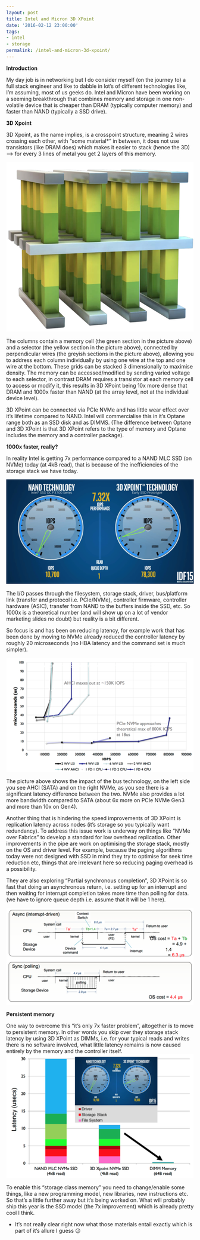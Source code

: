 ```yaml
---
layout: post
title: Intel and Micron 3D XPoint
date: '2016-02-12 23:00:00'
tags:
- intel
- storage
permalink: /intel-and-micron-3d-xpoint/
---
```


 **Introduction**

My day job is in networking but I do consider myself (on the journey to) a full stack engineer and like to dabble in lot’s of different technologies like, I’m assuming, most of us geeks do. Intel and Micron have been working on a seeming breakthrough that combines memory and storage in one non-volatile device that is cheaper than DRAM (typically computer memory) and faster than NAND (typically a SSD drive).

**3D Xpoint**

3D Xpoint, as the name implies, is a crosspoint structure, meaning 2 wires crossing each other, with “some material\*” in between, it does not use transistors (like DRAM does) which makes it easier to stack (hence the 3D) —\> for every 3 lines of metal you get 2 layers of this memory.

<img src="/assets/img/3dxpoint.png">

The columns contain a memory cell (the green section in the picture above) and a selector (the yellow section in the picture above), connected by perpendicular wires (the greyish sections in the picture above), allowing you to address each column individually by using one wire at the top and one wire at the bottom. These grids can be stacked 3 dimensionally to maximise density. The memory can be accessed/modified by sending varied voltage to each selector, in contrast DRAM requires a transistor at each memory cell to access or modify it, this results in 3D XPoint being 10x more dense that DRAM and 1000x faster than NAND (at the array level, not at the individual device level).

3D XPoint can be connected via PCIe NVMe and has little wear effect over it’s lifetime compared to NAND. Intel will commercialise this in it’s Optane range both as an SSD disk and as DIMMS. (The difference between Optane and 3D XPoint is that 3D XPoint refers to the type of memory and Optane includes the memory and a controller package).

**1000x faster, really?**

In reality Intel is getting 7x performance compared to a NAND MLC SSD (on NVMe) today (at 4kB read), that is because of the inefficiencies of the storage stack we have today.

<img src="/assets/img/speed.png">

The I/O passes through the filesystem, storage stack, driver, bus/platform link (transfer and protocol i.e. PCIe/NVMe), controller firmware, controller hardware (ASIC), transfer from NAND to the buffers inside the SSD, etc. So 1000x is a theoretical number (and will show up on a lot of vendor marketing slides no doubt) but reality is a bit different.

So focus is and has been on reducing latency, for example work that has been done by moving to NVMe already reduced the controller latency by roughly 20 microseconds (no HBA latency and the command set is much simpler).

<img src="/assets/img/iops.png">

The picture above shows the impact of the bus technology, on the left side you see AHCI (SATA) and on the right NVMe, as you see there is a significant latency difference between the two. NVMe also provides a lot more bandwidth compared to SATA (about 6x more on PCIe NVMe Gen3 and more than 10x on Gen4).

Another thing that is hindering the speed improvements of 3D XPoint is replication latency across nodes (it’s storage so you typically want redundancy). To address this issue work is underway on things like “NVMe over Fabrics” to develop a standard for low overhead replication. Other improvements in the pipe are work on optimising the storage stack, mostly on the OS and driver level. For example, because the paging algorithms today were not designed with SSD in mind they try to optimise for seek time reduction etc, things that are irrelevant here so reducing paging overhead is a possibility.

They are also exploring “Partial synchronous completion”, 3D XPoint is so fast that doing an asynchronous return, i.e. setting up for an interrupt and then waiting for interrupt completion takes more time than polling for data. (we have to ignore queue depth i.e. assume that it will be 1 here).

<img src="/assets/img/polling.png">

**Persistent memory**

One way to overcome this “it’s only 7x faster problem”, altogether is to move to persistent memory. In other words you skip over they storage stack latency by using 3D XPoint as DIMMs, i.e. for your typical reads and writes there is no software involved, what little latency remains is now caused entirely by the memory and the controller itself.
<img src="/assets/img/latency3dx.png">

To enable this “storage class memory” you need to change/enable some things, like a new programming model, new libraries, new instructions etc. So that’s a little further away but it’s being worked on. What will probably ship this year is the SSD model (the 7x improvement) which is already pretty cool I think.

- It’s not really clear right now what those materials entail exactly which is part of it’s allure I guess 😉
